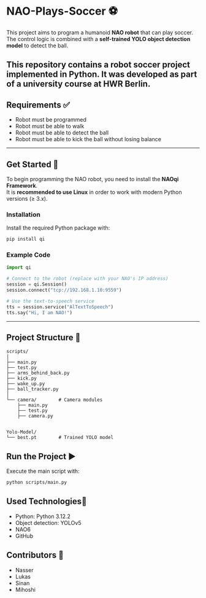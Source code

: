 # NAO-Plays-Soccer ⚽

This project aims to program a humanoid **NAO robot** that can play soccer.  
The control logic is combined with a **self-trained YOLO object detection model** to detect the ball.  

This repository contains a robot soccer project implemented in Python. It was developed as part of a university course at HWR Berlin.
---

## Requirements ✅
- Robot must be programmed  
- Robot must be able to walk  
- Robot must be able to detect the ball  
- Robot must be able to kick the ball without losing balance  

---

## Get Started 🚀

To begin programming the NAO robot, you need to install the **NAOqi Framework**.  
It is **recommended to use Linux** in order to work with modern Python versions (≥ 3.x).

### Installation
Install the required Python package with:

```bash
pip install qi
```
### Example Code
```python
import qi

# Connect to the robot (replace with your NAO's IP address)
session = qi.Session()
session.connect("tcp://192.168.1.10:9559")

# Use the text-to-speech service
tts = session.service("AlTextToSpeech")
tts.say("Hi, I am NAO!")

```

---

## Project Structure 📂
```text
scripts/
│
├── main.py
├── test.py
├── arms_behind_back.py
├── kick.py
├── wake_up.py
├── ball_tracker.py
│
└── camera/        # Camera modules
    ├── main.py
    ├── test.py
    ├── camera.py


Yolo-Model/
└── best.pt        # Trained YOLO model

````
## Run the Project ▶️

Execute the main script with:

```bash
python scripts/main.py
```
## Used Technologies🤖
- Python: Python 3.12.2
- Object detection: YOLOv5
- NAO6
- GitHub

## Contributors 👥
- Nasser
- Lukas
- Sinan
- Mihoshi
